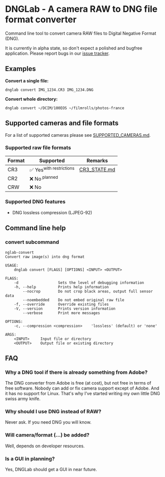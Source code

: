 # DNGLab - A camera RAW to DNG file format converter

Command line tool to convert camera RAW files to Digital Negative Format (DNG).


 It is currently in alpha state, so don't expect a polished and bugfree application.
 Please report bugs in our [issue tracker](https://github.com/dnglab/dnglab/issues).

## Examples

**Convert a single file:**

    dnglab convert IMG_1234.CR3 IMG_1234.DNG

**Convert whole directory:**

    dnglab convert ~/DCIM/100EOS ~/filmrolls/photos-france


## Supported cameras and file formats

For a list of supported cameras please see [SUPPORTED_CAMERAS.md](SUPPORTED_CAMERAS.md).

### Supported raw file formats

| Format | Supported                         | Remarks                                |
|--------|-----------------------------------|----------------------------------------|
| CR3    | ✅ Yes<sup>with restrictions</sup> | [CR3_STATE.md](CR3_STATE.md)           |
| CR2    | ❌ No<sup> planned</sup>           |                                        |
| CRW    | ❌ No                              |                                        |


### Supported DNG features

 * DNG lossless compression (LJPEG-92)

## Command line help

### convert subcommand

````
nglab-convert
Convert raw image(s) into dng format

USAGE:
    dnglab convert [FLAGS] [OPTIONS] <INPUT> <OUTPUT>

FLAGS:
    -d                  Sets the level of debugging information
    -h, --help          Prints help information
        --nocrop        Do not crop black areas, output full sensor data
        --noembedded    Do not embed original raw file
    -f, --override      Override existing files
    -V, --version       Prints version information
        --verbose       Print more messages

OPTIONS:
    -c, --compression <compression>    'lossless' (default) or 'none'

ARGS:
    <INPUT>     Input file or directory
    <OUTPUT>    Output file or existing directory
````


## FAQ

### Why a DNG tool if there is already something from Adobe?
The DNG converter from Adobe is free (at cost), but not free in terms of free software. Nobody can add or fix camera support except of Adobe. And it has no support for Linux. That's why I've started writing my own little DNG swiss army knife.

### Why should I use DNG instead of RAW?
Never ask. If you need DNG you will know.


### Will camera/format (...) be added?
Well, depends on developer resources.

### Is a GUI in planning?
Yes, DNGLab should get a GUI in near future.

